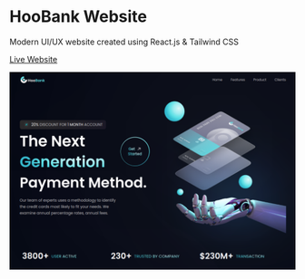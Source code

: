 # HooBank Website

Modern UI/UX website created using React.js & Tailwind CSS

[Live Website]()

![Main_Page](./public/mdimage/Screenshot%20from%202022-10-28%2005-06-09.png)
